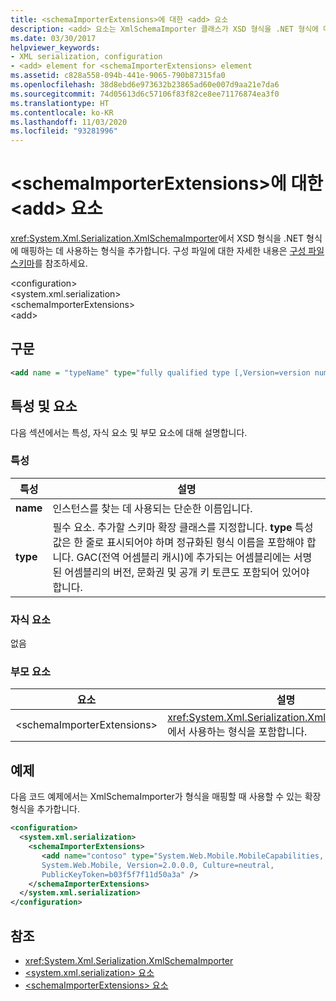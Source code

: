 ```yaml
---
title: <schemaImporterExtensions>에 대한 <add> 요소
description: <add> 요소는 XmlSchemaImporter 클래스가 XSD 형식을 .NET 형식에 매핑하기 위해 사용하는 형식을 추가합니다.
ms.date: 03/30/2017
helpviewer_keywords:
- XML serialization, configuration
- <add> element for <schemaImporterExtensions> element
ms.assetid: c828a558-094b-441e-9065-790b87315fa0
ms.openlocfilehash: 38d8ebd6e973632b23865ad60e007d9aa21e7da6
ms.sourcegitcommit: 74d05613d6c57106f83f82ce8ee71176874ea3f0
ms.translationtype: HT
ms.contentlocale: ko-KR
ms.lasthandoff: 11/03/2020
ms.locfileid: "93281996"
---
```

# <a name="add-element-for-schemaimporterextensions"></a>\<schemaImporterExtensions>에 대한 \<add> 요소

<xref:System.Xml.Serialization.XmlSchemaImporter>에서 XSD 형식을 .NET 형식에 매핑하는 데 사용하는 형식을 추가합니다. 구성 파일에 대한 자세한 내용은 [구성 파일 스키마](../../framework/configure-apps/file-schema/index.md)를 참조하세요.  
  
\<configuration>  
\<system.xml.serialization>  
\<schemaImporterExtensions>  
\<add>  
  
## <a name="syntax"></a>구문  
  
```xml  
<add name = "typeName" type="fully qualified type [,Version=version number] [,Culture=culture] [,PublicKeyToken= token]"/>  
```  
  
## <a name="attributes-and-elements"></a>특성 및 요소  
 다음 섹션에서는 특성, 자식 요소 및 부모 요소에 대해 설명합니다.  
  
### <a name="attributes"></a>특성  
  
|특성|설명|  
|---------------|-----------------|  
|**name**|인스턴스를 찾는 데 사용되는 단순한 이름입니다.|  
|**type**|필수 요소. 추가할 스키마 확장 클래스를 지정합니다. **type** 특성 값은 한 줄로 표시되어야 하며 정규화된 형식 이름을 포함해야 합니다. GAC(전역 어셈블리 캐시)에 추가되는 어셈블리에는 서명된 어셈블리의 버전, 문화권 및 공개 키 토큰도 포함되어 있어야 합니다.|  
  
### <a name="child-elements"></a>자식 요소  
 없음  
  
### <a name="parent-elements"></a>부모 요소  
  
|요소|설명|  
|-------------|-----------------|  
|\<schemaImporterExtensions>|<xref:System.Xml.Serialization.XmlSchemaImporter>에서 사용하는 형식을 포함합니다.|  
  
## <a name="example"></a>예제  
 다음 코드 예제에서는 XmlSchemaImporter가 형식을 매핑할 때 사용할 수 있는 확장 형식을 추가합니다.  
  
```xml  
<configuration>  
  <system.xml.serialization>  
    <schemaImporterExtensions>  
       <add name="contoso" type="System.Web.Mobile.MobileCapabilities,
       System.Web.Mobile, Version=2.0.0.0, Culture=neutral,
       PublicKeyToken=b03f5f7f11d50a3a" />
    </schemaImporterExtensions>  
  </system.xml.serialization>  
</configuration>  
```  
  
## <a name="see-also"></a>참조

- <xref:System.Xml.Serialization.XmlSchemaImporter>
- [\<system.xml.serialization> 요소](system-xml-serialization-element.md)
- [\<schemaImporterExtensions> 요소](schemaimporterextensions-element.md)
